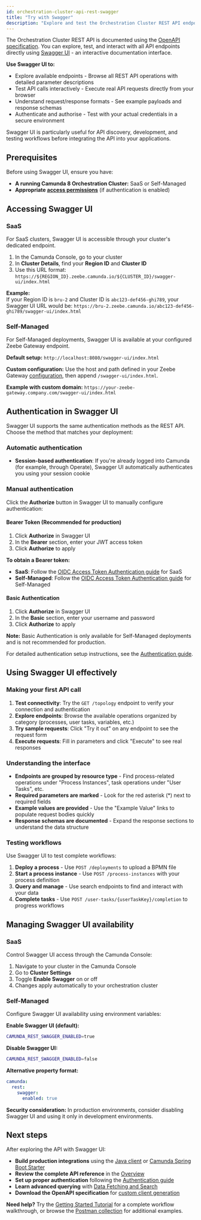 ```yaml
---
id: orchestration-cluster-api-rest-swagger
title: "Try with Swagger"
description: "Explore and test the Orchestration Cluster REST API endpoints interactively with Swagger UI."
---
```


The Orchestration Cluster REST API is documented using the [OpenAPI specification](https://github.com/camunda/camunda/blob/main/zeebe/gateway-protocol/src/main/proto/rest-api.yaml). You can explore, test, and interact with all API endpoints directly using [Swagger UI](https://swagger.io/tools/swagger-ui/) - an interactive documentation interface.

**Use Swagger UI to:**

- Explore available endpoints - Browse all REST API operations with detailed parameter descriptions
- Test API calls interactively - Execute real API requests directly from your browser
- Understand request/response formats - See example payloads and response schemas
- Authenticate and authorise - Test with your actual credentials in a secure environment

Swagger UI is particularly useful for API discovery, development, and testing workflows before integrating the API into your applications.

## Prerequisites

Before using Swagger UI, ensure you have:

- **A running Camunda 8 Orchestration Cluster:** SaaS or Self-Managed
- **Appropriate [access permissions](../../components/concepts/access-control/authorizations.md)** (if authentication is enabled)

## Accessing Swagger UI

### SaaS

For SaaS clusters, Swagger UI is accessible through your cluster's dedicated endpoint.

1. In the Camunda Console, go to your cluster
2. In **Cluster Details**, find your **Region ID** and **Cluster ID**
3. Use this URL format: `https://${REGION_ID}.zeebe.camunda.io/${CLUSTER_ID}/swagger-ui/index.html`

**Example:**  
If your Region ID is `bru-2` and Cluster ID is `abc123-def456-ghi789`, your Swagger UI URL would be:
`https://bru-2.zeebe.camunda.io/abc123-def456-ghi789/swagger-ui/index.html`

### Self-Managed

For Self-Managed deployments, Swagger UI is available at your configured Zeebe Gateway endpoint.

**Default setup:**
`http://localhost:8080/swagger-ui/index.html`

**Custom configuration:**
Use the host and path defined in your Zeebe Gateway [configuration](/self-managed/installation-methods/helm/configure/ingress-setup.md), then append `/swagger-ui/index.html`.

**Example with custom domain:**
`https://your-zeebe-gateway.company.com/swagger-ui/index.html`

## Authentication in Swagger UI

Swagger UI supports the same authentication methods as the REST API. Choose the method that matches your deployment:

### Automatic authentication

- **Session-based authentication**: If you're already logged into Camunda (for example, through Operate), Swagger UI automatically authenticates you using your session cookie

### Manual authentication

Click the **Authorize** button in Swagger UI to manually configure authentication:

#### Bearer Token (Recommended for production)

1. Click **Authorize** in Swagger UI
2. In the **Bearer** section, enter your JWT access token
3. Click **Authorize** to apply

**To obtain a Bearer token:**

- **SaaS**: Follow the [OIDC Access Token Authentication guide](./orchestration-cluster-api-rest-authentication.md#oidc-access-token-authentication-using-client-credentials) for SaaS
- **Self-Managed**: Follow the [OIDC Access Token Authentication guide](./orchestration-cluster-api-rest-authentication.md#oidc-access-token-authentication-using-client-credentials) for Self-Managed

#### Basic Authentication

1. Click **Authorize** in Swagger UI
2. In the **Basic** section, enter your username and password
3. Click **Authorize** to apply

**Note:** Basic Authentication is only available for Self-Managed deployments and is not recommended for production.

For detailed authentication setup instructions, see the [Authentication guide](./orchestration-cluster-api-rest-authentication.md).

## Using Swagger UI effectively

### Making your first API call

1. **Test connectivity**: Try the `GET /topology` endpoint to verify your connection and authentication
2. **Explore endpoints**: Browse the available operations organized by category (processes, user tasks, variables, etc.)
3. **Try sample requests**: Click "Try it out" on any endpoint to see the request form
4. **Execute requests**: Fill in parameters and click "Execute" to see real responses

### Understanding the interface

- **Endpoints are grouped by resource type** - Find process-related operations under "Process Instances", task operations under "User Tasks", etc.
- **Required parameters are marked** - Look for the red asterisk (\*) next to required fields
- **Example values are provided** - Use the "Example Value" links to populate request bodies quickly
- **Response schemas are documented** - Expand the response sections to understand the data structure

### Testing workflows

Use Swagger UI to test complete workflows:

1. **Deploy a process** - Use `POST /deployments` to upload a BPMN file
2. **Start a process instance** - Use `POST /process-instances` with your process definition
3. **Query and manage** - Use search endpoints to find and interact with your data
4. **Complete tasks** - Use `POST /user-tasks/{userTaskKey}/completion` to progress workflows

## Managing Swagger UI availability

### SaaS

Control Swagger UI access through the Camunda Console:

1. Navigate to your cluster in the Camunda Console
2. Go to **Cluster Settings**
3. Toggle **Enable Swagger** on or off
4. Changes apply automatically to your orchestration cluster

### Self-Managed

Configure Swagger UI availability using environment variables:

**Enable Swagger UI (default):**

```bash
CAMUNDA_REST_SWAGGER_ENABLED=true
```

**Disable Swagger UI:**

```bash
CAMUNDA_REST_SWAGGER_ENABLED=false
```

**Alternative property format:**

```yaml
camunda:
  rest:
    swagger:
      enabled: true
```

**Security consideration:** In production environments, consider disabling Swagger UI and using it only in development environments.

## Next steps

After exploring the API with Swagger UI:

- **Build production integrations** using the [Java client](/apis-tools/java-client/getting-started.md) or [Camunda Spring Boot Starter](/apis-tools/camunda-spring-boot-starter/getting-started.md)
- **Review the complete API reference** in the [Overview](./orchestration-cluster-api-rest-overview.md)
- **Set up proper authentication** following the [Authentication guide](./orchestration-cluster-api-rest-authentication.md)
- **Learn advanced querying** with [Data Fetching and Search](./orchestration-cluster-api-rest-data-fetching.md)
- **Download the OpenAPI specification** for [custom client generation](https://github.com/camunda/camunda/blob/main/zeebe/gateway-protocol/src/main/proto/rest-api.yaml)

**Need help?** Try the [Getting Started Tutorial](/guides/getting-started-example.md) for a complete workflow walkthrough, or browse the [Postman collection](https://www.postman.com/camundateam/camunda-8-postman/collection/apl78x9/camunda-8-api-rest) for additional examples.
